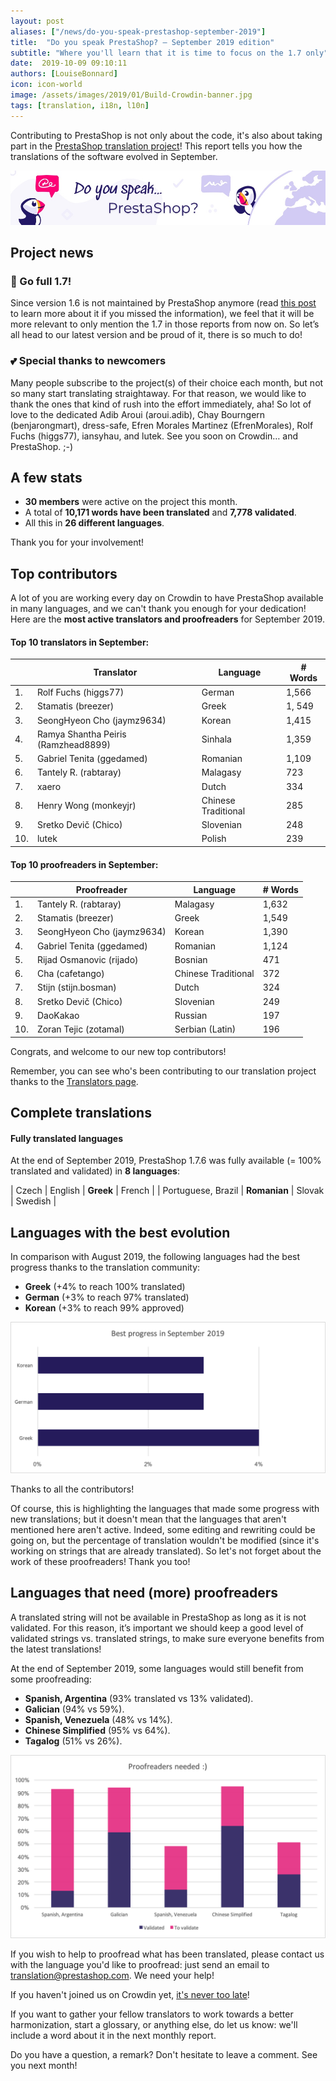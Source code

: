 ```yaml
---
layout: post
aliases: ["/news/do-you-speak-prestashop-september-2019"]
title:  "Do you speak PrestaShop? – September 2019 edition"
subtitle: "Where you'll learn that it is time to focus on the 1.7 only"
date:  2019-10-09 09:10:11
authors: [LouiseBonnard]
icon: icon-world
image: /assets/images/2019/01/Build-Crowdin-banner.jpg
tags: [translation, i18n, l10n]
---
```


Contributing to PrestaShop is not only about the code, it's also about taking part in the [PrestaShop translation project](https://crowdin.com/project/prestashop-official)! This report tells you how the translations of the software evolved in September.

![Crowdin Monthly banner](/assets/images/2019/01/Build-Crowdin-banner.jpg)

## Project news


### :muscle: Go full 1.7! 

Since version 1.6 is not maintained by PrestaShop anymore (read [this post](http://build.prestashop.com/news/1.6.1.x-what-s-next) to learn more about it if you missed the information), we feel that it will be more relevant to only mention the 1.7 in those reports from now on. So let’s all head to our latest version and be proud of it, there is so much to do!


### :two_hearts: Special thanks to newcomers

Many people subscribe to the project(s) of their choice each month, but not so many start translating straightaway. For that reason, we would like to thank the ones that kind of rush into the effort immediately, aha! So lot of love to the dedicated Adib Aroui (aroui.adib), Chay Bourngern (benjarongmart), dress-safe, Efren Morales Martinez (EfrenMorales), Rolf Fuchs (higgs77), iansyhau, and lutek. See you soon on Crowdin… and PrestaShop. ;-)


## A few stats
 
* **30 members** were active on the project this month.
* A total of **10,171 words have been translated** and **7,778 validated**.
* All this in **26 different languages**.
 
Thank you for your involvement!
 

## Top contributors
 
A lot of you are working every day on Crowdin to have PrestaShop available in many languages, and we can't thank you enough for your dedication! Here are the **most active translators and proofreaders** for September 2019.

#### Top 10 translators in September:
 
| |Translator | Language | # Words
|-|---------- | -------- | ----------------
 1. | Rolf Fuchs (higgs77) | German | 1,566
 2. | Stamatis (breezer) | Greek | 1, 549
 3. | SeongHyeon Cho (jaymz9634) | Korean | 1,415
 4. | Ramya Shantha Peiris (Ramzhead8899) | Sinhala | 1,359
 5. | Gabriel Tenita (ggedamed) | Romanian | 1,109
 6. | Tantely R. (rabtaray) | Malagasy | 723
 7. | xaero| Dutch | 334
 8. | Henry Wong (monkeyjr) | Chinese Traditional | 285
 9. | Sretko Devič (Chico) | Slovenian | 248
10. | lutek | Polish | 239
 
 
#### Top 10 proofreaders in September:
 
| | Proofreader | Language | # Words
|-| ---------- | -------- | ----------------
 1. | Tantely R. (rabtaray) | Malagasy | 1,632
 2. | Stamatis (breezer) | Greek | 1,549
 3. | SeongHyeon Cho (jaymz9634) | Korean | 1,390
 4. | Gabriel Tenita (ggedamed) | Romanian | 1,124
 5. | Rijad Osmanovic (rijado) | Bosnian | 471
 6. | Cha (cafetango) | Chinese Traditional | 372
 7. | Stijn (stijn.bosman) | Dutch | 324
 8. | Sretko Devič (Chico) | Slovenian | 249
 9. | DaoKakao | Russian | 197
10. | Zoran Tejic (zotamal) | Serbian (Latin) | 196

Congrats, and welcome to our new top contributors!
 
Remember, you can see who's been contributing to our translation project thanks to the [Translators page](http://translators.prestashop.com/).
 
 
## Complete translations
 
#### Fully translated languages
 
At the end of September 2019, PrestaShop 1.7.6 was fully available (= 100% translated and validated) in **8 languages**:
 
| Czech | English | **Greek** | French |
| Portuguese, Brazil | **Romanian** | Slovak | Swedish |
 
 
## Languages with the best evolution
 
In comparison with August 2019, the following languages had the best progress thanks to the translation community:
 
* **Greek** (+4% to reach 100% translated)
* **German** (+3% to reach 97% translated)
* **Korean** (+3% to reach 99% approved)
 
![Best translation progress for September 2019](/assets/images/2019/10/Build-Crowdin-progress-September19.png)
 
Thanks to all the contributors!
 
Of course, this is highlighting the languages that made some progress with new translations; but it doesn't mean that the languages that aren't mentioned here aren't active. Indeed, some editing and rewriting could be going on, but the percentage of translation wouldn't be modified (since it's working on strings that are already translated). So let's not forget about the work of these proofreaders! Thank you too!
 
 
## Languages that need (more) proofreaders
 
A translated string will not be available in PrestaShop as long as it is not validated. For this reason, it’s important we should keep a good level of validated strings vs. translated strings, to make sure everyone benefits from the latest translations!
 
At the end of September 2019, some languages would still benefit from some proofreading:
 
* **Spanish, Argentina** (93% translated vs 13% validated).
* **Galician** (94% vs 59%).
* **Spanish, Venezuela** (48% vs 14%).
* **Chinese Simplified** (95% vs 64%).
* **Tagalog** (51% vs 26%).
 
![Languages that need proofreading](/assets/images/2019/10/Build-Crowdin-proofreading-September19.png)
 
If you wish to help to proofread what has been translated, please contact us with the language you'd like to proofread: just send an email to translation@prestashop.com. We need your help! 
 
If you haven't joined us on Crowdin yet, [it's never too late](https://crowdin.com/project/prestashop-official)!
 
If you want to gather your fellow translators to work towards a better harmonization, start a glossary, or anything else, do let us know: we'll include a word about it in the next monthly report.
 
Do you have a question, a remark? Don't hesitate to leave a comment. See you next month!
